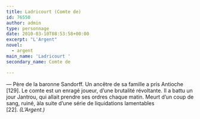 ```yaml
---
title: Ladricourt (Comte de)
id: 76550
author: admin
type: personnage
date: 2010-03-10T08:53:58+00:00
excerpt: "L'Argent"
novel:
  - argent
main_name: 'Ladricourt '
secondary_name: Comte de

---
```

— Père de la baronne Sandorff. Un ancêtre de sa famille a pris Antioche [129]. Le comte est un enragé joueur, d&rsquo;une brutalité révoltante. Il a battu un jour Jantrou, qui allait prendre ses ordres chaque matin. Meurt d&rsquo;un coup de sang, ruiné, àla suite d&rsquo;une série de liquidations lamentables [22]. _(L&rsquo;Argent.)_